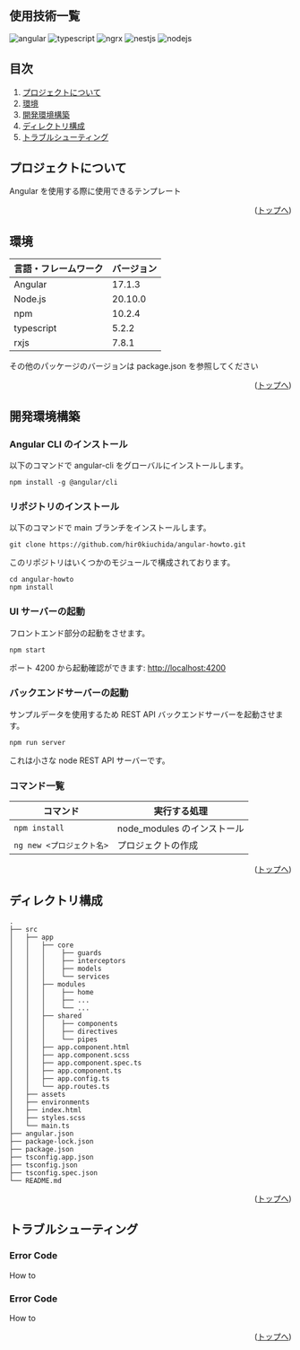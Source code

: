 <div id="top"></div>

## 使用技術一覧

<p style="display: inline">
  <img alt="angular" src="https://img.shields.io/badge/Angular-f5084c?logo=angular&logoColor=fff&style=flat">
  <img alt="typescript" src="https://img.shields.io/badge/TypeScript-3178C6?logo=typescript&logoColor=fff&style=flat">
  <img alt="ngrx" src="https://img.shields.io/badge/NgRx-BA2BD2?logo=ngrx&logoColor=fff&style=flat">
  <img alt="nestjs" src="https://img.shields.io/badge/NestJS-E0234E?logo=nestjs&logoColor=fff&style=flat">
  <img alt="nodejs" src="https://img.shields.io/badge/Node.js-393?logo=nodedotjs&logoColor=fff&style=flat">
</p>

## 目次

1. [プロジェクトについて](#プロジェクトについて)
1. [環境](#環境)
1. [開発環境構築](#開発環境構築)
1. [ディレクトリ構成](#ディレクトリ構成)
1. [トラブルシューティング](#トラブルシューティング)

## プロジェクトについて

Angular を使用する際に使用できるテンプレート

<p align="right">(<a href="#top">トップへ</a>)</p>

## 環境

| 言語・フレームワーク | バージョン |
| -------------------- | ---------- |
| Angular              | 17.1.3     |
| Node.js              | 20.10.0    |
| npm                  | 10.2.4     |
| typescript           | 5.2.2      |
| rxjs                 | 7.8.1      |

その他のパッケージのバージョンは package.json を参照してください

<p align="right">(<a href="#top">トップへ</a>)</p>

## 開発環境構築

### Angular CLI のインストール

以下のコマンドで angular-cli をグローバルにインストールします。

    npm install -g @angular/cli

### リポジトリのインストール

以下のコマンドで main ブランチをインストールします。

    git clone https://github.com/hir0kiuchida/angular-howto.git

このリポジトリはいくつかのモジュールで構成されております。

    cd angular-howto
    npm install

### UI サーバーの起動

フロントエンド部分の起動をさせます。

    npm start

ポート 4200 から起動確認ができます: [http://localhost:4200](http://localhost:4200)

### バックエンドサーバーの起動

サンプルデータを使用するため REST API バックエンドサーバーを起動させます。

    npm run server

これは小さな node REST API サーバーです。

### コマンド一覧

| コマンド                  | 実行する処理                |
| ------------------------- | --------------------------- |
| `npm install`             | node_modules のインストール |
| `ng new <プロジェクト名>` | プロジェクトの作成          |

<p align="right">(<a href="#top">トップへ</a>)</p>

## ディレクトリ構成

```
.
├── src
│   ├── app
│   │   ├── core
│   │   │    ├── guards
│   │   │    ├── interceptors
│   │   │    ├── models
│   │   │    └── services
│   │   ├── modules
│   │   │    ├── home
│   │   │    ├── ...
│   │   │    └── ...
│   │   ├── shared
│   │   │    ├── components
│   │   │    ├── directives
│   │   │    └── pipes
│   │   ├── app.component.html
│   │   ├── app.component.scss
│   │   ├── app.component.spec.ts
│   │   ├── app.component.ts
│   │   ├── app.config.ts
│   │   └── app.routes.ts
│   ├── assets
│   ├── environments
│   ├── index.html
│   ├── styles.scss
│   └── main.ts
├── angular.json
├── package-lock.json
├── package.json
├── tsconfig.app.json
├── tsconfig.json
├── tsconfig.spec.json
└── README.md
```

<p align="right">(<a href="#top">トップへ</a>)</p>

## トラブルシューティング

### Error Code

How to

### Error Code

How to

<p align="right">(<a href="#top">トップへ</a>)</p>
